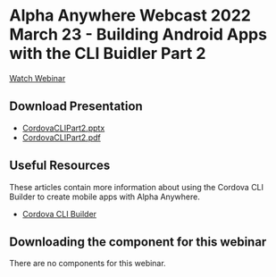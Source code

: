 # Alpha Anywhere Webcast 2022 March 23 - Building Android Apps with the CLI Buidler Part 2

[Watch Webinar](https://www.youtube.com/watch?v=xublw5Delsg)

## Download Presentation
 - [CordovaCLIPart2.pptx](https://github.com/alphaanywhere/Alpha-Anywhere-Webinars/raw/master/2022%2003%2023/CordovaCLIPart2.pptx)
 - [CordovaCLIPart2.pdf](https://github.com/alphaanywhere/Alpha-Anywhere-Webinars/raw/master/2022%2003%2023/CordovaCLIPart2.pdf)

## Useful Resources
These articles contain more information about using the Cordova CLI Builder to create mobile apps with Alpha Anywhere.

 - [Cordova CLI Builder](https://documentation.alphasoftware.com/documentation/index?search=phonegap%20cli%20builder)

## Downloading the component for this webinar

There are no components for this webinar.

